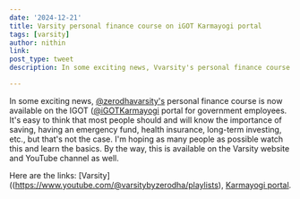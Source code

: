 ```yaml
---
date: '2024-12-21'
title: Varsity personal finance course on iGOT Karmayogi portal 
tags: [varsity]
author: nithin
link: 
post_type: tweet
description: In some exciting news, Vvarsity's personal finance course is now available on the IGOT Karmayogi portal...

---
```


In some exciting news, [@zerodhavarsity's](https://x.com/ZerodhaVarsity) personal finance course is now available on the IGOT ([@iGOTKarmayogi](https://x.com/iGOTKarmayogi) portal for government employees. It's easy to think that most people should and will know the importance of saving, having an emergency fund, health insurance, long-term investing, etc., but that's not the case. I'm hoping as many people as possible watch this and learn the basics. By the way, this is available on the Varsity website and YouTube channel as well.

Here are the links: [Varsity]((https://www.youtube.com/@varsitybyzerodha/playlists), [Karmayogi portal](https://portal.igotkarmayogi.gov.in/app/toc/do_1141999407663022081143/overview).
